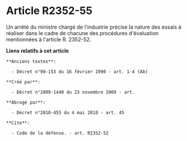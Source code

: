 # Article R2352-55

Un arrêté du ministre chargé de l'industrie précise la nature des essais à réaliser dans le cadre de chacune des procédures
d'évaluation mentionnées à l'article R. 2352-52.

**Liens relatifs à cet article**

	**Anciens textes**:

	  - Décret n°90-153 du 16 février 1990 - art. 1-4 (Ab)

	**Créé par**:

	  - Décret n°2009-1440 du 23 novembre 2009 - art.

	**Abrogé par**:

	  - Décret n°2010-455 du 4 mai 2010 - art. 45

	**Cite**:

	  - Code de la défense. - art. R2352-52
